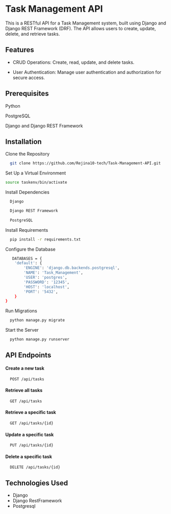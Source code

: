
# Task Management API

This is a RESTful API for a Task Management system, built using Django and Django REST Framework (DRF). 
The API allows users to create, update, delete, and retrieve tasks.



## Features
- CRUD Operations: Create, read, update, and delete tasks.

- User Authentication: Manage user authentication and authorization for secure access.

## Prerequisites
Python

PostgreSQL 

Django and Django REST Framework

## Installation

Clone the Repository

```bash
  git clone https://github.com/Rejina10-tech/Task-Management-API.git
```

Set Up a Virtual Environment

```bash
source taskenv/bin/activate 
```

Install Dependencies
```bash
  Django

  Django REST Framework 
  
  PostgreSQL 
```
Install Requirements
```bash
  pip install -r requirements.txt
```

Configure the Database
```bash
   DATABASES = {
    'default': {
        'ENGINE': 'django.db.backends.postgresql',
        'NAME': 'Task_Management',
        'USER': 'postgres',
        'PASSWORD': '12345',
        'HOST': 'localhost', 
        'PORT': '5432', 
    }
}

```
Run Migrations
```bash
  python manage.py migrate
  ```

Start the Server
```bash
  python manage.py runserver
  ```
  



    
## API Endpoints

#### Create a new task

```http
  POST /api/tasks
```



#### Retrieve all tasks

```http
  GET /api/tasks
```

#### Retrieve a specific task
```http
  GET /api/tasks/{id}
```

#### Update a specific task
```http
  PUT /api/tasks/{id}
```

#### Delete a specific task
```http
  DELETE /api/tasks/{id}
```






## Technologies Used

 - Django
 - Django RestFramework
 - Postgresql

